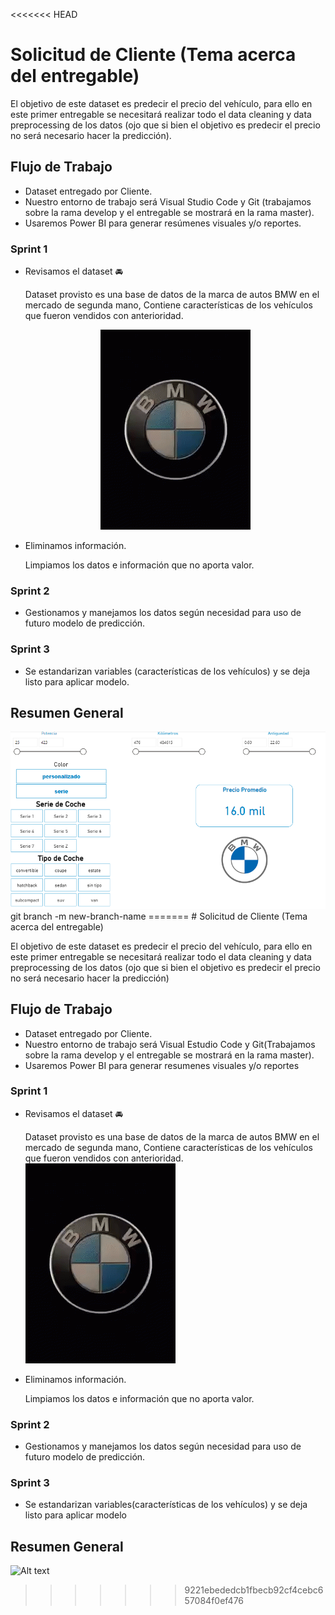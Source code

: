 <<<<<<< HEAD
# Solicitud de Cliente (Tema acerca del entregable)

El objetivo de este dataset es predecir el precio del vehículo, para ello en este primer entregable se necesitará realizar todo el data cleaning y data preprocessing de los datos (ojo que si bien el objetivo es predecir el precio no será necesario hacer la predicción).

## Flujo de Trabajo

- Dataset entregado por Cliente.
- Nuestro entorno de trabajo será Visual Studio Code y Git (trabajamos sobre la rama develop y el entregable se mostrará en la rama master).
- Usaremos Power BI para generar resúmenes visuales y/o reportes.

### Sprint 1

- Revisamos el dataset 🚘

    Dataset provisto es una base de datos de la marca de autos BMW en el mercado de segunda mano, Contiene características de los vehículos que fueron vendidos con anterioridad.

    <div align="center">
      <img src="image.png" alt="Imagen del dataset de autos BMW" />
    </div>

- Eliminamos información.

    Limpiamos los datos e información que no aporta valor. 

### Sprint 2

- Gestionamos y manejamos los datos según necesidad para uso de futuro modelo de predicción.

### Sprint 3

- Se estandarizan variables (características de los vehículos) y se deja listo para aplicar modelo.

## Resumen General

<div align="center">
  <img src="/Report-BI/Report_precio_bmw.png" alt="Reporte BI del precio de BMW" />
</div>
git branch -m new-branch-name
=======
# Solicitud de Cliente (Tema acerca del entregable)

El objetivo de este dataset es predecir el precio del vehículo, para ello en este primer entregable se necesitará realizar todo el data cleaning y data preprocessing de los datos (ojo que si bien el objetivo es predecir el precio no será necesario hacer la predicción)

## Flujo de Trabajo

- Dataset entregado por Cliente.
- Nuestro entorno de trabajo será Visual Estudio Code y Git(Trabajamos sobre la rama develop y el entregable se mostrará en la rama master).
- Usaremos Power BI para generar resumenes visuales y/o reportes

### Sprint 1

- Revisamos el dataset 🚘

    Dataset provisto es una base de datos de la marca de autos BMW en el mercado de segunda mano, Contiene características de los vehículos que fueron vendidos con anterioridad. ![alt text](image.png)

- Eliminamos información.

    Limpiamos los datos e información que no aporta valor. 

### Sprint 2

- Gestionamos y manejamos los datos según necesidad para uso de futuro modelo de predicción.

### Sprint 3

- Se estandarizan variables(características de los vehículos) y se deja listo para aplicar modelo

    
## Resumen General 

![Alt text](/Report-BI/Report_precio_bmw.png.png)

>>>>>>> 9221ebededcb1fbecb92cf4cebc657084f0ef476
